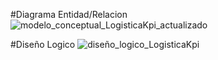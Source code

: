 #Diagrama Entidad/Relacion
![modelo_conceptual_LogisticaKpi_actualizado](https://github.com/user-attachments/assets/b46b49b2-4e1e-4857-8764-a35ac70c3b46)



#Diseño Logico
![diseño_logico_LogisticaKpi](https://github.com/user-attachments/assets/d944f2e1-21bb-4de8-ab0c-2443f2613006)

